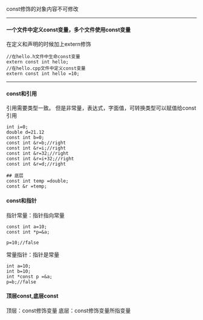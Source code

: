 const修饰的对象内容不可修改

----
#### 一个文件中定义const变量，多个文件使用const变量
在定义和声明的时候加上extern修饰
```
//在hello.h文件中生命const变量
extern const int hello;
//在hello.cpp文件中定义const变量
extern const int hello =10;
```

----
#### const和引用
引用需要类型一致。
但是非常量，表达式，字面值，可转换类型可以赋值给const 引用

```
int i=0;
double d=21.12
const int b=0;
const int &r=b;//right
const int &r=i;//right
const int &r=32;//right
const int &r=i+32;//right
const int &r=d;//right

## 底层
const int temp =double;
const &r =temp;
```

#### const和指针
指针常量：指针指向常量
```
const int a=10;
const int *p=&a;

p=10;//false
```
常量指针：指针是常量
```
int a=10;
int b=10;
int *const p =&a;
p=b;//false
```

#### 顶层const,底层const
顶层：const修饰变量
底层：const修饰变量所指变量



